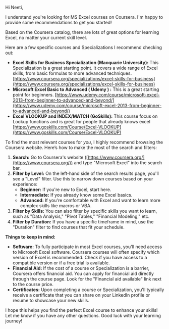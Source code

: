 Hi Neeti,

I understand you're looking for MS Excel courses on Coursera. I'm happy to provide some recommendations to get you started!

Based on the Coursera catalog, there are lots of great options for learning Excel, no matter your current skill level.

Here are a few specific courses and Specializations I recommend checking out:

*   **Excel Skills for Business Specialization (Macquarie University):** This Specialization is a great starting point. It covers a wide range of Excel skills, from basic formulas to more advanced techniques.
    [https://www.coursera.org/specializations/excel-skills-for-business](https://www.coursera.org/specializations/excel-skills-for-business)
*   **Microsoft Excel Basic to Advanced ( Udemy ) :** This is a great starting point for beginners.
    [https://www.udemy.com/course/microsoft-excel-2013-from-beginner-to-advanced-and-beyond/](https://www.udemy.com/course/microsoft-excel-2013-from-beginner-to-advanced-and-beyond/)
*   **Excel VLOOKUP and INDEX/MATCH (GoSkills):** This course focus on Lookup functions and is great for people that already knows excel
    [https://www.goskills.com/Course/Excel-VLOOKUP](https://www.goskills.com/Course/Excel-VLOOKUP)

To find the most relevant courses for *you*, I highly recommend browsing the Coursera website. Here’s how to make the most of the search and filters:

1.  **Search:** Go to Coursera's website ([https://www.coursera.org/](https://www.coursera.org/)) and type "Microsoft Excel" into the search bar.
2.  **Filter by Level:** On the left-hand side of the search results page, you'll see a "Level" filter. Use this to narrow down courses based on your experience:
    *   **Beginner:** If you're new to Excel, start here.
    *   **Intermediate:** If you already know some Excel basics.
    *   **Advanced:** If you're comfortable with Excel and want to learn more complex skills like macros or VBA.
3.  **Filter by Skills:** You can also filter by specific skills you want to learn, such as "Data Analysis," "Pivot Tables," "Financial Modeling," etc.
4.  **Filter by Duration:** If you have a specific timeframe in mind, use the "Duration" filter to find courses that fit your schedule.

**Things to keep in mind:**

*   **Software:** To fully participate in most Excel courses, you'll need access to Microsoft Excel software. Coursera courses will often specify which version of Excel is recommended. Check if you have access to a compatible version or if a free trial is available.
*   **Financial Aid:** If the cost of a course or Specialization is a barrier, Coursera offers financial aid. You can apply for financial aid directly through the course page. Look for the "Financial aid available" link next to the course price.
*   **Certificates:** Upon completing a course or Specialization, you'll typically receive a certificate that you can share on your LinkedIn profile or resume to showcase your new skills.

I hope this helps you find the perfect Excel course to enhance your skills! Let me know if you have any other questions. Good luck with your learning journey!
